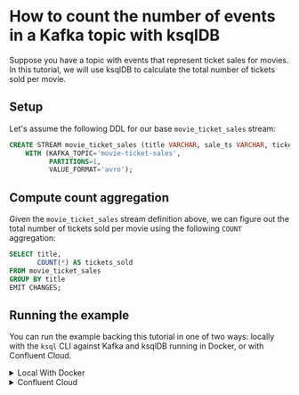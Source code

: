 <!-- title: How to count the number of events in a Kafka topic with ksqlDB -->
<!-- description: In this tutorial, learn how to count the number of events in a Kafka topic with ksqlDB, with step-by-step instructions and supporting code. -->

# How to count the number of events in a Kafka topic with ksqlDB

Suppose you have a topic with events that represent ticket sales for movies. In this tutorial, we will use ksqlDB to
calculate the total number of tickets sold per movie.

## Setup

Let's assume the following DDL for our base `movie_ticket_sales` stream:

```sql
CREATE STREAM movie_ticket_sales (title VARCHAR, sale_ts VARCHAR, ticket_total_value INT)
    WITH (KAFKA_TOPIC='movie-ticket-sales',
          PARTITIONS=1,
          VALUE_FORMAT='avro');
```

## Compute count aggregation

Given the `movie_ticket_sales` stream definition above, we can figure out the total number of tickets sold per movie using
the following `COUNT` aggregation:

```sql
SELECT title,
       COUNT(*) AS tickets_sold
FROM movie_ticket_sales
GROUP BY title
EMIT CHANGES;
```

## Running the example

You can run the example backing this tutorial in one of two ways: locally with the `ksql` CLI against Kafka and ksqlDB running in Docker, or with Confluent Cloud.

<details>
  <summary>Local With Docker</summary>

  ### Prerequisites

  * Docker running via [Docker Desktop](https://docs.docker.com/desktop/) or [Docker Engine](https://docs.docker.com/engine/install/)
  * [Docker Compose](https://docs.docker.com/compose/install/). Ensure that the command `docker compose version` succeeds.

  ### Run the commands

  Clone the `confluentinc/tutorials` GitHub repository (if you haven't already) and navigate to the `tutorials` directory:

  ```shell
  git clone git@github.com:confluentinc/tutorials.git
  cd tutorials
  ```

  Start ksqlDB and Kafka:

  ```shell
  docker compose -f ./docker/docker-compose-ksqldb.yml up -d
  ```

  Next, open the ksqlDB CLI:

  ```shell
  docker exec -it ksqldb-cli ksql http://ksqldb-server:8088
  ```

  Run the following SQL statements to create the `movie_ticket_sales` stream backed by Kafka running in Docker and populate it with
  test data.

  ```sql
  CREATE STREAM movie_ticket_sales (title VARCHAR, sale_ts VARCHAR, ticket_total_value INT)
      WITH (KAFKA_TOPIC='movie-ticket-sales',
            PARTITIONS=1,
            VALUE_FORMAT='avro');
  ```

  ```sql
  INSERT INTO movie_ticket_sales (title, sale_ts, ticket_total_value) VALUES ('Aliens', '2019-07-18T10:00:00Z', 10);
  INSERT INTO movie_ticket_sales (title, sale_ts, ticket_total_value) VALUES ('Die Hard', '2019-07-18T10:00:00Z', 12);
  INSERT INTO movie_ticket_sales (title, sale_ts, ticket_total_value) VALUES ('Die Hard', '2019-07-18T10:01:00Z', 12);
  INSERT INTO movie_ticket_sales (title, sale_ts, ticket_total_value) VALUES ('The Godfather', '2019-07-18T10:01:31Z', 12);
  INSERT INTO movie_ticket_sales (title, sale_ts, ticket_total_value) VALUES ('Die Hard', '2019-07-18T10:01:36Z', 24);
  INSERT INTO movie_ticket_sales (title, sale_ts, ticket_total_value) VALUES ('The Godfather', '2019-07-18T10:02:00Z', 18);
  INSERT INTO movie_ticket_sales (title, sale_ts, ticket_total_value) VALUES ('The Big Lebowski', '2019-07-18T11:03:21Z', 12);
  INSERT INTO movie_ticket_sales (title, sale_ts, ticket_total_value) VALUES ('The Big Lebowski', '2019-07-18T11:03:50Z', 12);
  INSERT INTO movie_ticket_sales (title, sale_ts, ticket_total_value) VALUES ('The Godfather', '2019-07-18T11:40:00Z', 36);
  INSERT INTO movie_ticket_sales (title, sale_ts, ticket_total_value) VALUES ('The Godfather', '2019-07-18T11:40:09Z', 18);
  ```

  Finally, run the aggregating count query. Note that we first tell ksqlDB to consume from the beginning of the stream, and we also configure the query to use caching so that we only get a single output record per key (movie title).

  ```sql
  SET 'auto.offset.reset'='earliest';
  SET 'ksql.streams.cache.max.bytes.buffering' = '10000000';

  SELECT title,
         COUNT(*) AS tickets_sold
  FROM movie_ticket_sales
  GROUP BY title
  EMIT CHANGES
  LIMIT 4;
  ```

  The query output should look like this:

  ```plaintext
  +---------------------------------+---------------------------------+
  |TITLE                            |TICKETS_SOLD                     |
  +---------------------------------+---------------------------------+
  |Aliens                           |1                                |
  |Die Hard                         |3                                |
  |The Big Lebowski                 |2                                |
  |The Godfather                    |4                                |
  Limit Reached
  ```

  When you are finished, exit the ksqlDB CLI by entering `CTRL-D` and clean up the containers used for this tutorial by running:

  ```shell
  docker compose -f ./docker/docker-compose-ksqldb.yml down
  ```

</details>

<details>
  <summary>Confluent Cloud</summary>

  ### Prerequisites

  * A [Confluent Cloud](https://confluent.cloud/signup) account
  * The [Confluent CLI](https://docs.confluent.io/confluent-cli/current/install.html) installed on your machine

  ### Create Confluent Cloud resources

  Login to your Confluent Cloud account:

  ```shell
  confluent login --prompt --save
  ```

  Install a CLI plugin that will streamline the creation of resources in Confluent Cloud:

  ```shell
  confluent plugin install confluent-cloud_kickstart
  ```

  Run the following command to create a Confluent Cloud environment and Kafka cluster. This will create 
  resources in AWS region `us-west-2` by default, but you may override these choices by passing the `--cloud` argument with
  a value of `aws`, `gcp`, or `azure`, and the `--region` argument that is one of the cloud provider's supported regions,
  which you can list by running `confluent kafka region list --cloud <CLOUD PROVIDER>`
  
  ```shell
  confluent cloud-kickstart --name ksqldb-tutorial \
    --environment-name ksqldb-tutorial \
    --output-format stdout
  ```

  Now, create a ksqlDB cluster by first getting your user ID of the form `u-123456` when you run this command:

  ```shell
  confluent iam user list
  ```

  And then create a ksqlDB cluster called `ksqldb-tutorial` with access linked to your user account:

  ```shell
  confluent ksql cluster create ksqldb-tutorial \
    --credential-identity <USER ID>
  ```

  ### Run the commands

  Login to the [Confluent Cloud Console](https://confluent.cloud/). Select `Environments` in the lefthand navigation,
  and then click the `ksqldb-tutorial` environment tile. Click the `ksqldb-tutorial` Kafka cluster tile, and then
  select `ksqlDB` in the lefthand navigation.

  The cluster may take a few minutes to be provisioned. Once its status is `Up`, click the cluster name and scroll down to the editor.

  In the query properties section at the bottom, change the value for `auto.offset.reset` to `Earliest` so that ksqlDB 
  will consume from the beginning of the stream we create. Then click `Add another field` and add a property
  `cache.max.bytes.buffering` with value `10000000`. This configures the count query to use caching so that we only get
  a single output record per key (movie title).

  Enter the following statements in the editor and click `Run query`. This creates the `movie_ticket_sales` stream and
  populates it with test data.

  ```sql
  CREATE STREAM movie_ticket_sales (title VARCHAR, sale_ts VARCHAR, ticket_total_value INT)
      WITH (KAFKA_TOPIC='movie-ticket-sales',
            PARTITIONS=1,
            VALUE_FORMAT='avro');

  INSERT INTO movie_ticket_sales (title, sale_ts, ticket_total_value) VALUES ('Aliens', '2019-07-18T10:00:00Z', 10);
  INSERT INTO movie_ticket_sales (title, sale_ts, ticket_total_value) VALUES ('Die Hard', '2019-07-18T10:00:00Z', 12);
  INSERT INTO movie_ticket_sales (title, sale_ts, ticket_total_value) VALUES ('Die Hard', '2019-07-18T10:01:00Z', 12);
  INSERT INTO movie_ticket_sales (title, sale_ts, ticket_total_value) VALUES ('The Godfather', '2019-07-18T10:01:31Z', 12);
  INSERT INTO movie_ticket_sales (title, sale_ts, ticket_total_value) VALUES ('Die Hard', '2019-07-18T10:01:36Z', 24);
  INSERT INTO movie_ticket_sales (title, sale_ts, ticket_total_value) VALUES ('The Godfather', '2019-07-18T10:02:00Z', 18);
  INSERT INTO movie_ticket_sales (title, sale_ts, ticket_total_value) VALUES ('The Big Lebowski', '2019-07-18T11:03:21Z', 12);
  INSERT INTO movie_ticket_sales (title, sale_ts, ticket_total_value) VALUES ('The Big Lebowski', '2019-07-18T11:03:50Z', 12);
  INSERT INTO movie_ticket_sales (title, sale_ts, ticket_total_value) VALUES ('The Godfather', '2019-07-18T11:40:00Z', 36);
  INSERT INTO movie_ticket_sales (title, sale_ts, ticket_total_value) VALUES ('The Godfather', '2019-07-18T11:40:09Z', 18);
  ```

  Now paste the aggregating count query in the editor and click `Run query`:

  ```sql
  SELECT title,
         COUNT(*) AS tickets_sold
  FROM movie_ticket_sales
  GROUP BY title
  EMIT CHANGES
  LIMIT 4;
  ```

  The query output should look like this (order may vary):

  ```plaintext
  +---------------------------------+---------------------------------+
  |TITLE                            |TICKETS_SOLD                     |
  +---------------------------------+---------------------------------+
  |Aliens                           |1                                |
  |Die Hard                         |3                                |
  |The Big Lebowski                 |2                                |
  |The Godfather                    |4                                |
  +---------------------------------+---------------------------------+
  ```

  ### Clean up

  When you are finished, delete the `ksqldb-tutorial` environment by first getting the environment ID of the form 
  `env-123456` corresponding to it:

  ```shell
  confluent environment list
  ```

  Delete the environment, including all resources created for this tutorial:

  ```shell
  confluent environment delete <ENVIRONMENT ID>
  ```

</details>